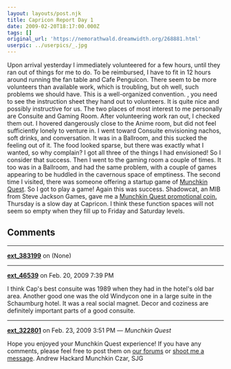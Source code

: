 ```yaml
---
layout: layouts/post.njk
title: Capricon Report Day 1
date: 2009-02-20T18:17:00.000Z
tags: []
original_url: 'https://nemorathwald.dreamwidth.org/268881.html'
userpic: ../userpics/_.jpg
---
```

Upon arrival yesterday I immediately volunteered for a few hours, until they ran out of things for me to do. To be reimbursed, I have to fit in 12 hours around running the fan table and Cafe Penguicon. There seem to be more volunteers than available work, which is troubling, but oh well, such problems we should have. This is a well-organized convention. , you need to see the instruction sheet they hand out to volunteers. It is quite nice and possibly instructive for us. The two places of most interest to me personally are Consuite and Gaming Room. After volunteering work ran out, I checked them out. I hovered dangerously close to the Anime room, but did not feel sufficiently lonely to venture in. I went toward Consuite envisioning nachos, soft drinks, and conversation. It was in a Ballroom, and this sucked the feeling out of it. The food looked sparse, but there was exactly what I wanted, so why complain? I got all three of the things I had envisioned! So I consider that success. Then I went to the gaming room a couple of times. It too was in a Ballroom, and had the same problem, with a couple of games appearing to be huddled in the cavernous space of emptiness. The second time I visited, there was someone offering a startup game of [Munchkin Quest](http://www.sjgames.com/munchkin/munchkinquest/). So I got to play a game! Again this was success. Shadowcat, an MIB from Steve Jackson Games, gave me a [Munchkin Quest promotional coin.](http://www.sjgames.com/munchkin/coin/) Thursday is a slow day at Capricon. I think these function spaces will not seem so empty when they fill up to Friday and Saturday levels.

## Comments

---

**[ext_383199](https://www.dreamwidth.org/users/ext_383199)** on (None)



---

**[ext_46539](https://www.dreamwidth.org/users/ext_46539)** on Feb. 20, 2009 7:39 PM

I think Cap's best consuite was 1989 when they had in the hotel's old bar area. Another good one was the old Windycon one in a large suite in the Schaumburg hotel. It was a real social magnet. Decor and coziness are definitely important parts of a good consuite.

---

**[ext_322801](https://www.dreamwidth.org/users/ext_322801)** on Feb. 23, 2009 3:51 PM — *Munchkin Quest*

Hope you enjoyed your Munchkin Quest experience! If you have any comments, please feel free to post them on [our forums](http://forums.sjgames.com) or [shoot me a message](mailto:andrew@sjgames.com). Andrew Hackard Munchkin Czar, SJG
